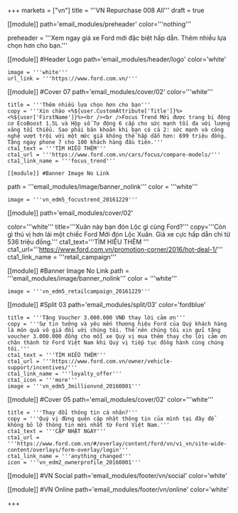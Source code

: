 +++
markets = ["vn"]
title = '''VN Repurchase 008 All'''
draft = true

[[module]]
path='email_modules/preheader'
color='''nothing'''

preheader = '''Xem ngay giá xe Ford mới đặc biệt hấp dẫn. Thêm nhiều lựa chọn hơn cho bạn.'''

[[module]] #Header Logo
path='email_modules/header/logo'
color='white'

	image = '''white'''
	url_link = '''https://www.ford.com.vn/'''

[[module]] #Cover 07
path='email_modules/cover/02'
color='''white'''

	title = '''Thêm nhiều lựa chọn hơn cho bạn'''
	copy = '''Xin chào <%${user.CustomAttribute['Title']}%> <%${user['FirstName']}%><br /><br />Focus Trend Mới được trang bị động cơ EcoBoost 1.5L và Hộp số Tự động 6 cấp cho sức mạnh tối đa với lượng xăng tối thiểu. Sao phải băn khoăn khi bạn có cả 2: sức mạnh và công nghệ vượt trội với một mức giá không thể hấp dẫn hơn: 699 triệu đồng. Tặng ngay phone 7 cho 100 khách hàng đầu tiên.'''
	cta1_text = '''TÌM HIỂU THÊM'''
	cta1_url = '''https://www.ford.com.vn/cars/focus/compare-models/'''
	cta1_link_name = '''focus_trend'''
	
	[[module]] #Banner Image No Link
path = '''email_modules/image/banner_nolink'''
color = '''white'''

	image = '''vn_edm5_focustrend_20161229''' 

[[module]]
path='email_modules/cover/02'

color='''white'''
title='''Xuân này bạn đón Lộc gì cùng Ford?'''
copy='''Còn gì thú vị hơn lái một chiếc Ford Mới đón Lộc Xuân. Giá xe cực hấp dẫn chỉ từ 536 triệu đồng.'''
cta1_text='''TÌM HIỂU THÊM '''
cta1_url='''https://www.ford.com.vn/promotion-corner/2016/hot-deal-1/'''
cta1_link_name = '''retail_campaign'''

 [[module]] #Banner Image No Link
path = '''email_modules/image/banner_nolink'''
color = '''white'''

	image = '''vn_edm5_retailcampaign_20161229''' 

[[module]] #Split 03
path='email_modules/split/03'
color='fordblue'

	title = '''Tặng Voucher 3.000.000 VNĐ thay lời cảm ơn'''
	copy = '''Sự tin tưởng và yêu mến thương hiệu Ford của Quý khách hàng là món quà vô giá đối với chúng tôi. Thế nên chúng tôi xin gửi tặng voucher 3.000.000 đồng cho mỗi xe Quý vị mua thêm thay cho lời cảm ơn chân thành từ Ford Việt Nam khi Quý vị tiếp tục đồng hành cùng chúng tôi.'''
	cta1_text = '''TÌM HIỂU THÊM'''
	cta1_url = '''https://www.ford.com.vn/owner/vehicle-support/incentives/'''
	cta1_link_name = '''loyalty_offer'''
	cta1_icon = '''more'''
	image = '''vn_edm5_3millionvnd_20160801'''

[[module]] #Cover 05
path='email_modules/cover/02'
color='''white'''

	title = '''Thay đổi thông tin cá nhân?'''
	copy = '''Quý vị đừng quên cập nhật thông tin của mình tại đây để không bỏ lỡ thông tin mới nhất từ Ford Việt Nam.'''
	cta1_text = '''CẬP NHẬT NGAY'''
	cta1_url = '''https://www.ford.com.vn/#/overlay/content/ford/vn/vi_vn/site-wide-content/overlays/form-overlay/login'''
	cta1_link_name = '''anything_changed'''
	icon = '''vn_edm2_ownerprofile_20160801'''

[[module]] #VN Social
path='email_modules/footer/vn/social'
color='white'

[[module]] #VN Online
path='email_modules/footer/vn/online'
color='white'


+++
